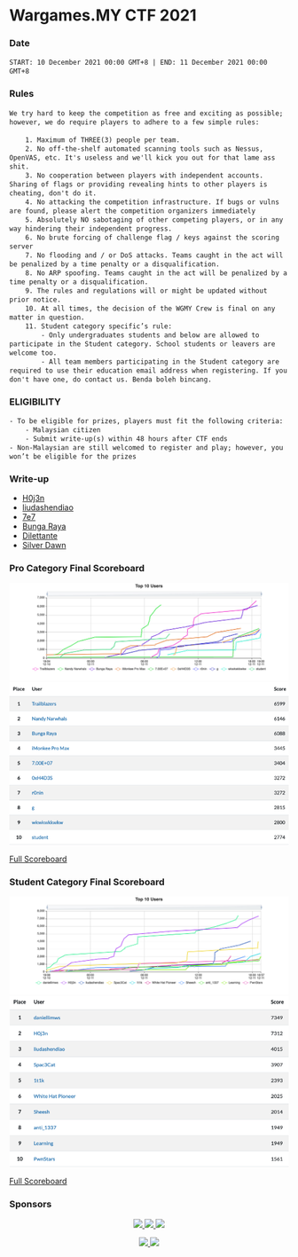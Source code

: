 # Wargames.MY CTF 2021
### Date
```text
START: 10 December 2021 00:00 GMT+8 | END: 11 December 2021 00:00 GMT+8
```

### Rules

```text
We try hard to keep the competition as free and exciting as possible; however, we do require players to adhere to a few simple rules:

    1. Maximum of THREE(3) people per team.
    2. No off-the-shelf automated scanning tools such as Nessus, OpenVAS, etc. It's useless and we'll kick you out for that lame ass shit.
    3. No cooperation between players with independent accounts. Sharing of flags or providing revealing hints to other players is cheating, don't do it.
    4. No attacking the competition infrastructure. If bugs or vulns are found, please alert the competition organizers immediately
    5. Absolutely NO sabotaging of other competing players, or in any way hindering their independent progress.
    6. No brute forcing of challenge flag / keys against the scoring server
    7. No flooding and / or DoS attacks. Teams caught in the act will be penalized by a time penalty or a disqualification.
    8. No ARP spoofing. Teams caught in the act will be penalized by a time penalty or a disqualification.
    9. The rules and regulations will or might be updated without prior notice.
    10. At all times, the decision of the WGMY Crew is final on any matter in question.
    11. Student category specific’s rule:
        - Only undergraduates students and below are allowed to participate in the Student category. School students or leavers are welcome too.
        - All team members participating in the Student category are required to use their education email address when registering. If you don't have one, do contact us. Benda boleh bincang.
```

### ELIGIBILITY

```text
- To be eligible for prizes, players must fit the following criteria:
    - Malaysian citizen
    - Submit write-up(s) within 48 hours after CTF ends
- Non-Malaysian are still welcomed to register and play; however, you won’t be eligible for the prizes
```

### Write-up
* [H0j3n](https://h0j3n.github.io/2021-12-12-Wargames-CTF-2021-Writeup/)
* [liudashendiao](https://github.com/johnlsg/ctfs/blob/main/WargamesMY%202021.md)
* [7e7](writeup/7e7.pdf)
* [Bunga Raya](writeup/Bunga%20Raya.pdf)
* [Dilettante](writeup/Dilettante.pdf)
* [Silver Dawn](writeup/Silver%20Dawn.pdf)

### Pro Category Final Scoreboard

![image](img/pro_graph.png)
![image](img/pro_top10.png)

[Full Scoreboard](img/pro_all.png)

### Student Category Final Scoreboard

![image](img/student_graph.png)
![image](img/student_top10.png)

[Full Scoreboard](img/student_all.png)

### Sponsors
<p align="center">
<a href="https://www.facebook.com/askpentest/">
    <image src="logo/askpentest_w.png" height="180">
</a>
<a href="http://talenta.com.my/">
    <image src="logo/talenta_b.png" height="180">
</a>
<a href="https://www.rehack.xyz/">
    <image src="logo/rehack_w.png" height="180">
</a>
</p>
<p align="center">
<a href="#">
    <image src="logo/sudo_w.png" height="180">
</a>
<a href="http://www.netbytesec.com/">
    <image src="logo/nbs_w2.png" height="180">
</a>
</p>
